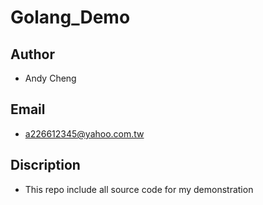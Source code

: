 # Golang_Demo
## Author
  - Andy Cheng
## Email
  - a226612345@yahoo.com.tw
## Discription
  - This repo include all source code for my demonstration

